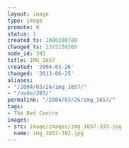 ```yaml
---
layout: image
type: image
promote: 0
status: 1
created_ts: 1080280780
changed_ts: 1372159365
node_id: 393
title: IMG_1657
created: '2004-03-26'
changed: '2013-06-25'
aliases:
- "/2004/03/26/img_1657/"
- "/node/393/"
permalink: "/2004/03/26/img_1657/"
tags:
- The Red Centre
images:
- src: image/images/img_1657-393.jpg
  name: img_1657-393.jpg
---
```



